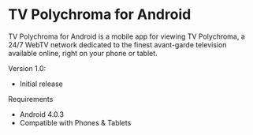 # TV Polychroma for Android
TV Polychroma for Android is a mobile app for viewing TV Polychroma, a 24/7 WebTV network dedicated to the finest avant-garde television available online, right on your phone or tablet.

Version 1.0:
- Initial release

Requirements
- Android 4.0.3
- Compatible with Phones & Tablets

